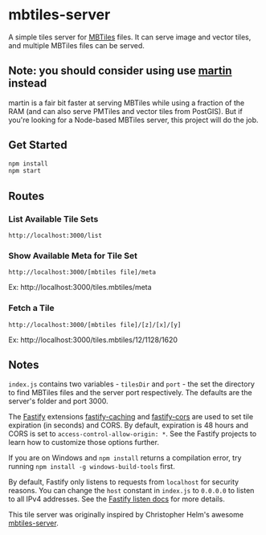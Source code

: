 # mbtiles-server

A simple tiles server for [MBTiles](https://github.com/mapbox/mbtiles-spec) files. It can serve image and vector tiles, and multiple MBTiles files can be served.

## Note: you should consider using use [martin](https://github.com/maplibre/martin) instead

martin is a fair bit faster at serving MBTiles while using a fraction of the RAM (and can also serve PMTiles and vector tiles from PostGIS). But if you're looking for a Node-based MBTiles server, this project will do the job.

## Get Started

```sh
npm install
npm start
```

## Routes

### List Available Tile Sets

```text
http://localhost:3000/list
```

### Show Available Meta for Tile Set

```text
http://localhost:3000/[mbtiles file]/meta
```

Ex: http://localhost:3000/tiles.mbtiles/meta

### Fetch a Tile

```text
http://localhost:3000/[mbtiles file]/[z]/[x]/[y]
```

Ex: http://localhost:3000/tiles.mbtiles/12/1128/1620

## Notes

`index.js` contains two variables - `tilesDir` and `port` - the set the directory to find MBTiles files and the server port respectively. The defaults are the server's folder and port 3000.

The [Fastify](https://www.fastify.io/) extensions [fastify-caching](https://github.com/fastify/fastify-caching) and [fastify-cors](https://github.com/fastify/fastify-cors) are used to set tile expiration (in seconds) and CORS. By default, expiration is 48 hours and CORS is set to `access-control-allow-origin: *`. See the Fastify projects to learn how to customize those options further.

If you are on Windows and `npm install` returns a compilation error, try running `npm install -g windows-build-tools` first.

By default, Fastify only listens to requests from `localhost` for security reasons. You can change the `host` constant in `index.js` to `0.0.0.0` to listen to all IPv4 addresses. See the [Fastify listen docs](https://www.fastify.io/docs/latest/Server/#listen) for more details.

This tile server was originally inspired by Christopher Helm's awesome [mbtiles-server](https://github.com/chelm/mbtiles-server).
